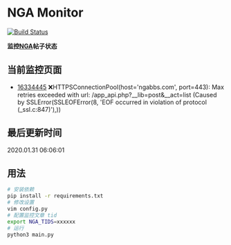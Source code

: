 # NGA Monitor

[![Build Status](https://travis-ci.org/kcwikizh/nga-monitor.svg?branch=master)](https://travis-ci.org/kcwikizh/nga-monitor)

**监控[NGA](https://bbs.nga.cn)帖子状态**

## 当前监控页面

- [16334445](https://bbs.nga.cn/read.php?tid=16334445) ❌HTTPSConnectionPool(host='ngabbs.com', port=443): Max retries exceeded with url: /app_api.php?__lib=post&__act=list (Caused by SSLError(SSLEOFError(8, 'EOF occurred in violation of protocol (_ssl.c:847)'),))

## 最后更新时间

2020.01.31 06:06:01

## 用法

```bash
# 安装依赖
pip install -r requirements.txt
# 修改设置
vim config.py
# 配置监控文章 tid
export NGA_TIDS=xxxxxx
# 运行
python3 main.py
```
